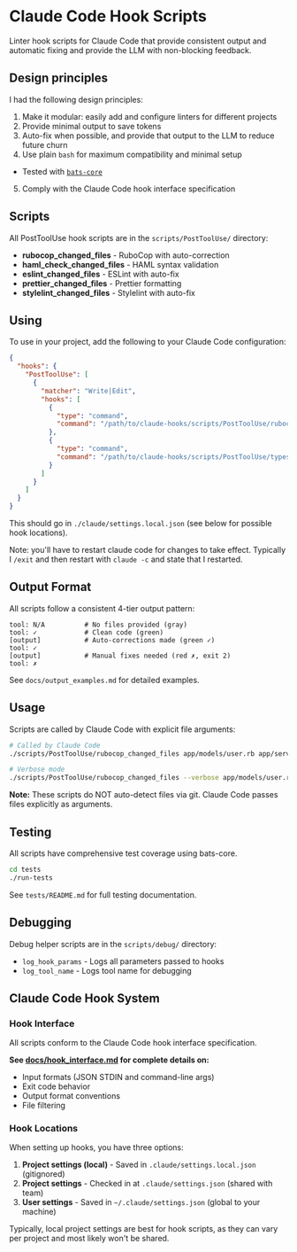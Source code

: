 # Claude Code Hook Scripts

Linter hook scripts for Claude Code that provide consistent output and
automatic fixing and provide the LLM with non-blocking feedback.

## Design principles

I had the following design principles:

  1. Make it modular: easily add and configure linters for different projects
  2. Provide minimal output to save tokens
  3. Auto-fix when possible, and provide that output to the LLM to reduce future churn
  4. Use plain `bash` for maximum compatibility and minimal setup
   - Tested with [`bats-core`](https://github.com/bats-core/bats-core)
  5. Comply with the Claude Code hook interface specification

## Scripts

All PostToolUse hook scripts are in the `scripts/PostToolUse/` directory:

- **rubocop_changed_files** - RuboCop with auto-correction
- **haml_check_changed_files** - HAML syntax validation
- **eslint_changed_files** - ESLint with auto-fix
- **prettier_changed_files** - Prettier formatting
- **stylelint_changed_files** - Stylelint with auto-fix

## Using

To use in your project, add the following to your Claude Code configuration:

```json
{
  "hooks": {
    "PostToolUse": [
      {
        "matcher": "Write|Edit",
        "hooks": [
          {
            "type": "command",
            "command": "/path/to/claude-hooks/scripts/PostToolUse/rubocop_changed_files"
          },
          {
            "type": "command",
            "command": "/path/to/claude-hooks/scripts/PostToolUse/typescript_check_changed_files"
          }
        ]
      }
    ]
  }
}
```

This should go in `./claude/settings.local.json` (see below for possible hook locations).

Note: you'll have to restart claude code for changes to take effect. Typically I `/exit` and then restart with `claude -c` and state that I restarted.


## Output Format

All scripts follow a consistent 4-tier output pattern:

```
tool: N/A          # No files provided (gray)
tool: ✓            # Clean code (green)
[output]           # Auto-corrections made (green ✓)
tool: ✓
[output]           # Manual fixes needed (red ✗, exit 2)
tool: ✗
```

See `docs/output_examples.md` for detailed examples.

## Usage

Scripts are called by Claude Code with explicit file arguments:

```bash
# Called by Claude Code
./scripts/PostToolUse/rubocop_changed_files app/models/user.rb app/services/processor.rb

# Verbose mode
./scripts/PostToolUse/rubocop_changed_files --verbose app/models/user.rb
```

**Note:** These scripts do NOT auto-detect files via git. Claude Code passes files explicitly as arguments.

## Testing

All scripts have comprehensive test coverage using bats-core.

```bash
cd tests
./run-tests
```

See `tests/README.md` for full testing documentation.

## Debugging

Debug helper scripts are in the `scripts/debug/` directory:

- `log_hook_params` - Logs all parameters passed to hooks
- `log_tool_name` - Logs tool name for debugging

## Claude Code Hook System

### Hook Interface

All scripts conform to the Claude Code hook interface specification.

**See [docs/hook_interface.md](docs/hook_interface.md) for complete details on:**
- Input formats (JSON STDIN and command-line args)
- Exit code behavior
- Output format conventions
- File filtering

### Hook Locations

When setting up hooks, you have three options:

1. **Project settings (local)** - Saved in `.claude/settings.local.json` (gitignored)
2. **Project settings** - Checked in at `.claude/settings.json` (shared with team)
3. **User settings** - Saved in `~/.claude/settings.json` (global to your machine)

Typically, local project settings are best for hook scripts, as they can vary per project and most likely won't be shared.
